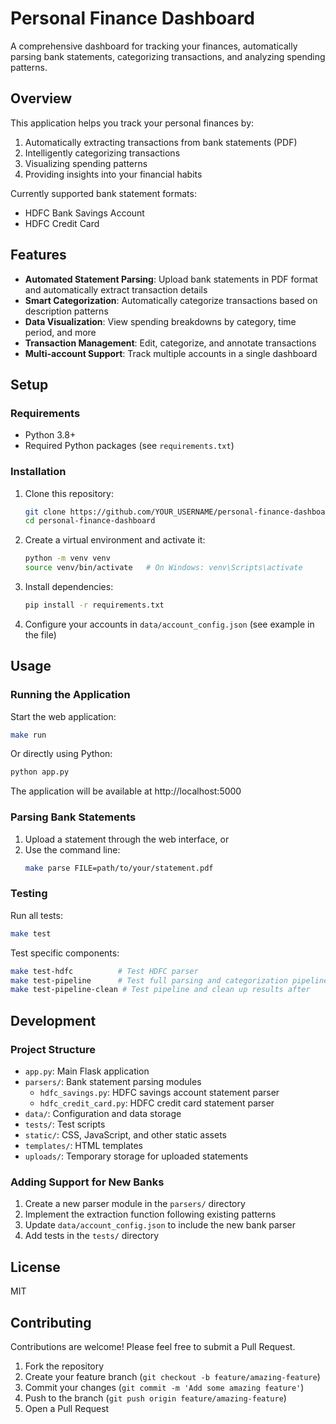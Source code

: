 # Personal Finance Dashboard

A comprehensive dashboard for tracking your finances, automatically parsing bank statements, categorizing transactions, and analyzing spending patterns.

## Overview

This application helps you track your personal finances by:

1. Automatically extracting transactions from bank statements (PDF)
2. Intelligently categorizing transactions
3. Visualizing spending patterns
4. Providing insights into your financial habits

Currently supported bank statement formats:
- HDFC Bank Savings Account
- HDFC Credit Card

## Features

- **Automated Statement Parsing**: Upload bank statements in PDF format and automatically extract transaction details
- **Smart Categorization**: Automatically categorize transactions based on description patterns
- **Data Visualization**: View spending breakdowns by category, time period, and more
- **Transaction Management**: Edit, categorize, and annotate transactions
- **Multi-account Support**: Track multiple accounts in a single dashboard

## Setup

### Requirements

- Python 3.8+
- Required Python packages (see `requirements.txt`)

### Installation

1. Clone this repository:
   ```bash
   git clone https://github.com/YOUR_USERNAME/personal-finance-dashboard.git
   cd personal-finance-dashboard
   ```

2. Create a virtual environment and activate it:
   ```bash
   python -m venv venv
   source venv/bin/activate   # On Windows: venv\Scripts\activate
   ```

3. Install dependencies:
   ```bash
   pip install -r requirements.txt
   ```

4. Configure your accounts in `data/account_config.json` (see example in the file)

## Usage

### Running the Application

Start the web application:

```bash
make run
```

Or directly using Python:

```bash
python app.py
```

The application will be available at http://localhost:5000

### Parsing Bank Statements

1. Upload a statement through the web interface, or
2. Use the command line:
   ```bash
   make parse FILE=path/to/your/statement.pdf
   ```

### Testing

Run all tests:

```bash
make test
```

Test specific components:

```bash
make test-hdfc          # Test HDFC parser
make test-pipeline      # Test full parsing and categorization pipeline
make test-pipeline-clean # Test pipeline and clean up results after
```

## Development

### Project Structure

- `app.py`: Main Flask application
- `parsers/`: Bank statement parsing modules
  - `hdfc_savings.py`: HDFC savings account statement parser
  - `hdfc_credit_card.py`: HDFC credit card statement parser
- `data/`: Configuration and data storage
- `tests/`: Test scripts
- `static/`: CSS, JavaScript, and other static assets
- `templates/`: HTML templates
- `uploads/`: Temporary storage for uploaded statements

### Adding Support for New Banks

1. Create a new parser module in the `parsers/` directory
2. Implement the extraction function following existing patterns
3. Update `data/account_config.json` to include the new bank parser
4. Add tests in the `tests/` directory

## License

MIT

## Contributing

Contributions are welcome! Please feel free to submit a Pull Request.

1. Fork the repository
2. Create your feature branch (`git checkout -b feature/amazing-feature`)
3. Commit your changes (`git commit -m 'Add some amazing feature'`)
4. Push to the branch (`git push origin feature/amazing-feature`)
5. Open a Pull Request
